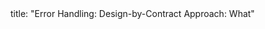 <frontmatter>
title: "Error Handling: Design-by-Contract Approach: What"
</frontmatter>

<include src="navbar.md" boilerplate />

<include src="unit-inPage-asFlat.md" boilerplate />